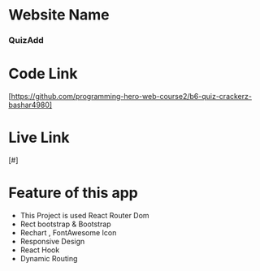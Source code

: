 # Website Name
### QuizAdd

# Code Link
[https://github.com/programming-hero-web-course2/b6-quiz-crackerz-bashar4980]
# Live Link
[#]

# Feature of this app
- This Project is  used  React Router Dom
- Rect bootstrap & Bootstrap
- Rechart , FontAwesome Icon
- Responsive Design
- React Hook
- Dynamic Routing
